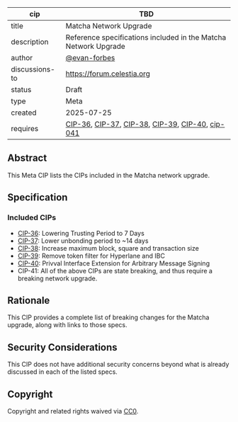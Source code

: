 | cip                | TBD                                                                                             |
|--------------------|------------------------------------------------------------------------------------------------|
| title              | Matcha Network Upgrade                                                                         |
| description        | Reference specifications included in the Matcha Network Upgrade                                |
| author             | [@evan-forbes](https://github.com/evan-forbes)                                                |
| discussions-to     | <https://forum.celestia.org>                                                                  |
| status             | Draft                                                                                          |
| type               | Meta                                                                                           |
| created            | 2025-07-25                                                                                     |
| requires           | [CIP-36](./cip-036.md), [CIP-37](./cip-037.md), [CIP-38](./cip-038.md), [CIP-39](./cip-039.md), [CIP-40](./cip-040.md), [cip-041](./cip-041.md) |

## Abstract

This Meta CIP lists the CIPs included in the Matcha network upgrade.

## Specification

### Included CIPs

- [CIP-36](./cip-036.md): Lowering Trusting Period to 7 Days
- [CIP-37](./cip-037.md): Lower unbonding period to ~14 days
- [CIP-38](./cip-038.md): Increase maximum block, square and transaction size
- [CIP-39](./cip-039.md): Remove token filter for Hyperlane and IBC
- [CIP-40](./cip-040.md): Privval Interface Extension for Arbitrary Message Signing
- CIP-41: 
All of the above CIPs are state breaking, and thus require a breaking network upgrade.

## Rationale

This CIP provides a complete list of breaking changes for the Matcha upgrade, along with links to those specs.

## Security Considerations

This CIP does not have additional security concerns beyond what is already discussed in each of the listed specs.

## Copyright

Copyright and related rights waived via [CC0](https://github.com/celestiaorg/CIPs/blob/main/LICENSE).
